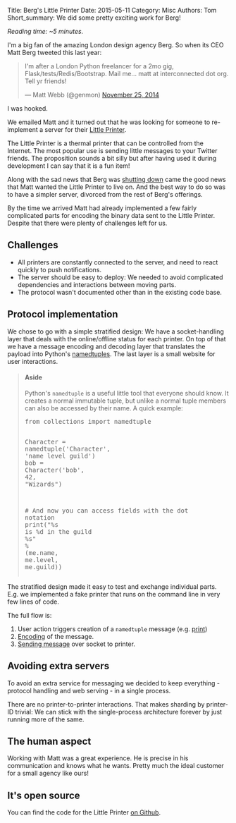 Title: Berg's Little Printer
Date: 2015-05-11
Category: Misc
Authors: Tom
Short_summary: We did some pretty exciting work for Berg!

*Reading time: ~5 minutes.*

I'm a big fan of the amazing London design agency Berg. So when its
CEO Matt Berg tweeted this last year:

<blockquote class="twitter-tweet" lang="en"><p lang="en" dir="ltr">I&#39;m after a London Python freelancer for a 2mo gig, Flask/tests/Redis/Bootstrap. Mail me... matt at interconnected dot org. Tell yr friends!</p>&mdash; Matt Webb (@genmon) <a href="https://twitter.com/genmon/status/537304016993386497">November 25, 2014</a></blockquote> <script async src="//platform.twitter.com/widgets.js" charset="utf-8"></script>

I was hooked.
<!-- PELICAN_END_SUMMARY -->

We emailed Matt and it turned out that he was looking for someone to
re-implement a server for their
[Little Printer](http://www.wired.co.uk/news/archive/2011-11/29/berg-little-printer-bergcloud).

The Little Printer is a thermal printer that can be controlled from
the Internet. The most popular use is sending little messages to your
Twitter friends. The proposition sounds a bit silly but after having
used it during development I can say that it is a fun item!

Along with the sad news that Berg was
[shutting down](http://blog.bergcloud.com/2014/09/09/week-483/) came
the good news that Matt wanted the Little Printer to live on. And the
best way to do so was to have a simpler server, divorced from the rest
of Berg's offerings.

By the time we arrived Matt had already implemented a few fairly
complicated parts for encoding the binary data sent to the Little
Printer. Despite that there were plenty of challenges left for us.


## Challenges

* All printers are constantly connected to the server, and need to
  react quickly to push notifications.
* The server should be easy to deploy: We needed to avoid complicated
  dependencies and interactions between moving parts.
* The protocol wasn't documented other than in the existing code base.


## Protocol implementation

We chose to go with a simple stratified design: We have a
socket-handling layer that deals with the online/offline status for
each printer. On top of that we have a message encoding and decoding
layer that translates the payload into Python's
[namedtuples](https://docs.python.org/2/library/collections.html#collections.namedtuple). The
last layer is a small website for user interactions.

<blockquote><h4>Aside</h4>Python's <code>namedtuple</code> is a useful
little tool that everyone should know. It creates a normal immutable
tuple, but unlike a normal tuple members can also be accessed by their
name. A quick example:

<div class="highlight"><pre><span class="kn">from</span> <span class="nn">collections</span> <span class="kn">import</span> <span class="n">namedtuple</span>

<span class="n">Character</span> <span class="o">=</span> <span class="n">namedtuple</span><span class="p">(</span><span class="s">&#39;Character&#39;</span><span class="p">,</span> <span class="s">&#39;name level guild&#39;</span><span class="p">)</span>
<span class="n">bob</span> <span class="o">=</span> <span class="n">Character</span><span class="p">(</span><span class="s">&#39;bob&#39;</span><span class="p">,</span> <span class="mi">42</span><span class="p">,</span> <span class="s">&quot;Wizards&quot;</span><span class="p">)</span>

<span class="c"># And now you can access fields with the dot notation</span>
<span class="k">print</span><span class="p">(</span><span class="s">&quot;</span><span class="si">%s</span><span class="s"> is </span><span class="si">%d</span><span class="s"> in the guild </span><span class="si">%s</span><span class="s">&quot;</span> <span class="o">%</span> <span class="p">(</span><span class="n">me</span><span class="o">.</span><span class="n">name</span><span class="p">,</span> <span class="n">me</span><span class="o">.</span><span class="n">level</span><span class="p">,</span> <span class="n">me</span><span class="o">.</span><span class="n">guild</span><span class="p">))</span>
</pre></div>

</blockquote>

The stratified design made it easy to test and exchange individual
parts. E.g. we implemented a fake printer that runs on the command
line in very few lines of code.

The full flow is:

1. User action triggers creation of a `namedtuple` message
   (e.g. [print](https://github.com/genmon/sirius/blob/master/sirius/protocol/messages.py#L65))
2. [Encoding](https://github.com/genmon/sirius/blob/master/sirius/coding/encoders.py#L74) of the message.
3. [Sending message](https://github.com/genmon/sirius/blob/master/sirius/protocol/protocol_loop.py#L77) over socket to printer.


## Avoiding extra servers

To avoid an extra service for messaging we decided to keep
everything - protocol handling and web serving - in a single
process.

There are no printer-to-printer interactions. That makes sharding by
printer-ID trivial: We can stick with the single-process architecture
forever by just running more of the same.


## The human aspect

Working with Matt was a great experience. He is precise in his
communication and knows what he wants. Pretty much the ideal customer
for a small agency like ours!


## It's open source

You can find the code for the Little Printer [on Github](https://github.com/genmon/sirius).
